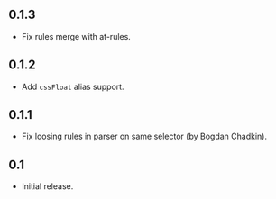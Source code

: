 ## 0.1.3
* Fix rules merge with at-rules.

## 0.1.2
* Add `cssFloat` alias support.

## 0.1.1
* Fix loosing rules in parser on same selector (by Bogdan Chadkin).

## 0.1
* Initial release.
